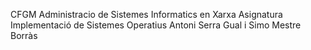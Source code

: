 CFGM Administracio de Sistemes Informatics en Xarxa
Asignatura Implementació de Sistemes Operatius
Antoni Serra Gual i Simo Mestre Borràs
